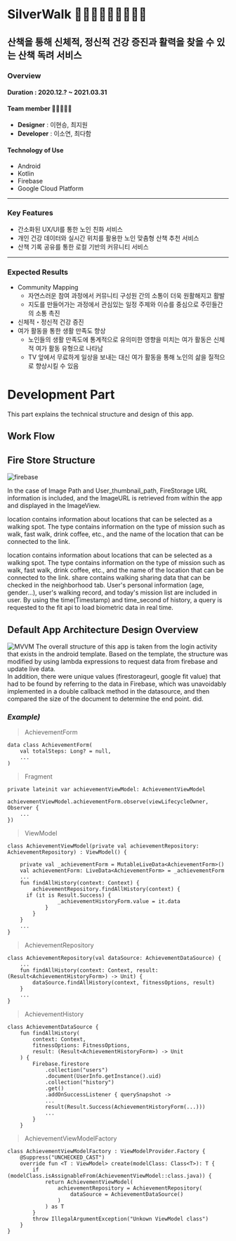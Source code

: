 # SilverWalk 👵🏻🧓🏻🏃🏻‍♀️🏃🏻

## 산책을 통해 신체적, 정신적 건강 증진과 활력을 찾을 수 있는 산책 독려 서비스

### Overview

#### Duration : 2020.12.? ~ 2021.03.31

#### Team member 💁🏻‍♀️💁🏻
* **Designer** : 이현승, 최지원
* **Developer** : 이소연, 최다함

#### Technology of Use

* Android
* Kotlin
* Firebase
* Google Cloud Platform

---

### Key Features

* 간소화된 UX/UI를 통한 노인 친화 서비스
* 개인 건강 데이터와 실시간 위치를 활용한 노인 맞춤형 산책 추천 서비스
* 산책 기록 공유를 통한 로컬 기반의 커뮤니티 서비스

---

### Expected Results

* Community Mapping
    * 자연스러운 참여 과정에서 커뮤니티 구성원 간의 소통이 더욱 원활해지고 활발
    * 지도를 만들어가는 과정에서 관심있는 일정 주제와 이슈를 중심으로 주민들간의 소통 촉진
* 신체적・정신적 건강 증진
* 여가 활동을 통한 생활 만족도 향상
    * 노인들의 생활 만족도에 통계적으로 유의미한 영향을 미치는 여가 활동은 신체적 여가 활동 유형으로 나타남
    * TV 앞에서 무료하게 일상을 보내는 대신 여가 활동을 통해 노인의 삶을 질적으로 향상시킬 수 있음

# Development Part


This part explains the technical structure and design of this app.


## Work Flow

## Fire Store Structure
![firebase](https://user-images.githubusercontent.com/7011030/112715359-0b3b6000-8f23-11eb-9a8f-d45a74cffc36.png)


 In the case of Image Path and User_thumbnail_path, FireStorage URL information is included, and the ImageURL is retrieved from within the app and displayed in the ImageView.


 location contains information about locations that can be selected as a walking spot.  The type contains information on the type of mission such as walk, fast walk, drink coffee, etc., and the name of the location that can be connected to the link.


location contains information about locations that can be selected as a walking spot.  The type contains information on the type of mission such as walk, fast walk, drink coffee, etc., and the name of the location that can be connected to the link.  share contains walking sharing data that can be checked in the neighborhood tab.  User's personal information (age, gender...), user's walking record, and today's mission list are included in user. By using the time(Timestamp) and time_second of history, a query is requested to the fit api to load biometric data in real time.


## Default App Architecture Design Overview

![MVVM](https://user-images.githubusercontent.com/7011030/112715836-1a6fdd00-8f26-11eb-87f3-97e77619d22d.png)
The overall structure of this app is taken from the login activity that exists in the android template. Based on the template, the structure was modified by using lambda expressions to request data from firebase and update live data.  
In addition, there were unique values (firestorageurl, google fit value) that had to be found by referring to the data in Firebase, which was unavoidably implemented in a double callback method in the datasource, and then compared the size of the document to determine the end point. did.


 ### *Example)*


> AchievementForm

    data class AchievementForm(  
        val totalSteps: Long? = null,  
        ...
    )

> Fragment

    private lateinit var achievementViewModel: AchievementViewModel
    
    achievementViewModel.achievementForm.observe(viewLifecycleOwner, Observer {
    	...
    })

> ViewModel

	class AchievementViewModel(private val achievementRepository: AchievementRepository) : ViewModel() {
	
	    private val _achievementForm = MutableLiveData<AchievementForm>()  
	    val achievementForm: LiveData<AchievementForm> = _achievementForm
	    ...
	    fun findAllHistory(context: Context) {  
	        achievementRepository.findAllHistory(context) {  
	      if (it is Result.Success) {  
	                _achievementHistoryForm.value = it.data  
	            }  
	        }  
	    }
	    ...
    }

> AchievementRepository

    class AchievementRepository(val dataSource: AchievementDataSource) {
    	...
    	fun findAllHistory(context: Context, result: (Result<AchievementHistoryForm>) -> Unit) {  
            dataSource.findAllHistory(context, fitnessOptions, result)  
        }  
        ...
    }

> AchievementHistory

    class AchievementDataSource {
        fun findAllHistory(  
            context: Context,  
            fitnessOptions: FitnessOptions,  
            result: (Result<AchievementHistoryForm>) -> Unit  
        ) {  
            Firebase.firestore  
		        .collection("users")  
                .document(UserInfo.getInstance().uid)  
                .collection("history")  
                .get()  
                .addOnSuccessListener { querySnapshot ->
                ...
                result(Result.Success(AchievementHistoryForm(...)))
                ...
		    }
	    }

> AchievementViewModelFactory

    class AchievementViewModelFactory : ViewModelProvider.Factory {  
        @Suppress("UNCHECKED_CAST")  
        override fun <T : ViewModel> create(modelClass: Class<T>): T {  
            if (modelClass.isAssignableFrom(AchievementViewModel::class.java)) {  
                return AchievementViewModel(  
                    achievementRepository = AchievementRepository(  
                        dataSource = AchievementDataSource()  
                    )  
                ) as T  
		    }  
            throw IllegalArgumentException("Unkown ViewModel class")  
        }  
    }
